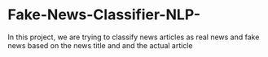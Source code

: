 # Fake-News-Classifier-NLP-
In this project, we are trying to classify news articles as real news and fake news based on the news title and and the actual article
